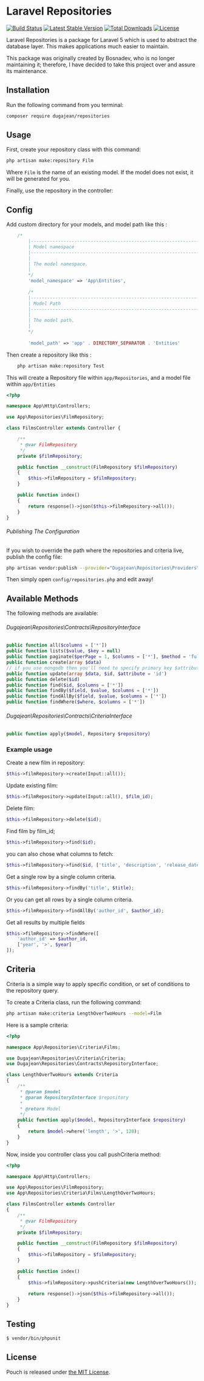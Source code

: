 # Laravel Repositories

[![Build Status](https://travis-ci.org/dugajean/laravel-repositories.svg?branch=master)](https://travis-ci.org/dugajean/repositories) 
[![Latest Stable Version](https://poser.pugx.org/dugajean/repositories/v/stable)](https://packagist.org/packages/dugajean/repositories)
[![Total Downloads](https://poser.pugx.org/dugajean/repositories/downloads)](https://packagist.org/packages/dugajean/repositories)
[![License](https://poser.pugx.org/dugajean/repositories/license)](https://packagist.org/packages/dugajean/repositories)

Laravel Repositories is a package for Laravel 5 which is used to abstract the database layer. This makes applications much easier to maintain.

This package was originally created by Bosnadev, who is no longer maintaining it; therefore, I have decided to take this project over and assure its maintenance.

## Installation

Run the following command from you terminal:

 ```bash
 composer require dugajean/repositories
 ```

## Usage

First, create your repository class with this command:

```bash
php artisan make:repository Film
```

Where `Film` is the name of an existing model. If the model does not exist, it will be generated for you.

Finally, use the repository in the controller:

## Config

Add custom directory for your models, and model path like this :

```php
    /*
        |--------------------------------------------------------------------------
        | Model namespace
        |--------------------------------------------------------------------------
        |
        | The model namespace.
        |
        */
        'model_namespace' => 'App\Entities',
    
        /*
        |--------------------------------------------------------------------------
        | Model Path
        |--------------------------------------------------------------------------
        |
        | The model path.
        |
        */
    
        'model_path' => 'app' . DIRECTORY_SEPARATOR . 'Entities'
```

Then create a repository like this : 

```php
    php artisan make:repository Test
```
This will create a Repository file within `app/Repositories`, and 
a model file within `app/Entities`


```php
<?php 

namespace App\Http\Controllers;

use App\Repositories\FilmRepository;

class FilmsController extends Controller {

    /**
     * @var FilmRepository 
     */
    private $filmRepository;

    public function __construct(FilmRepository $filmRepository) 
    {
        $this->filmRepository = $filmRepository;
    }

    public function index() 
    {
        return response()->json($this->filmRepository->all());
    }
}
```

###### Publishing The Configuration

If you wish to override the path where the repositories and criteria live, publish the config file:

```bash
php artisan vendor:publish --provider="Dugajean\Repositories\Providers\RepositoryProvider"
```

Then simply open `config/repositories.php` and edit away!

## Available Methods

The following methods are available:

###### Dugajean\Repositories\Contracts\RepositoryInterface

```php
public function all($columns = ['*'])
public function lists($value, $key = null)
public function paginate($perPage = 1, $columns = ['*'], $method = 'full');
public function create(array $data)
// if you use mongodb then you'll need to specify primary key $attribute
public function update(array $data, $id, $attribute = 'id')
public function delete($id)
public function find($id, $columns = ['*'])
public function findBy($field, $value, $columns = ['*'])
public function findAllBy($field, $value, $columns = ['*'])
public function findWhere($where, $columns = ['*'])
```

###### Dugajean\Repositories\Contracts\CriteriaInterface

```php
public function apply($model, Repository $repository)
```

### Example usage

Create a new film in repository:

```php
$this->filmRepository->create(Input::all());
```

Update existing film:

```php
$this->filmRepository->update(Input::all(), $film_id);
```

Delete film:

```php
$this->filmRepository->delete($id);
```

Find film by film_id;

```php
$this->filmRepository->find($id);
```

you can also chose what columns to fetch:

```php
$this->filmRepository->find($id, ['title', 'description', 'release_date']);
```

Get a single row by a single column criteria.

```php
$this->filmRepository->findBy('title', $title);
```

Or you can get all rows by a single column criteria.
```php
$this->filmRepository->findAllBy('author_id', $author_id);
```

Get all results by multiple fields

```php
$this->filmRepository->findWhere([
    'author_id' => $author_id,
    ['year', '>', $year]
]);
```


## Criteria

Criteria is a simple way to apply specific condition, or set of conditions to the repository query. 

To create a Criteria class, run the following command:

```bash
php artisan make:criteria LengthOverTwoHours --model=Film
```

Here is a sample criteria:

```php
<?php 

namespace App\Repositories\Criteria\Films;

use Dugajean\Repositories\Criteria\Criteria;
use Dugajean\Repositories\Contracts\RepositoryInterface;

class LengthOverTwoHours extends Criteria 
{
    /**
     * @param $model
     * @param RepositoryInterface $repository
     *                                       
     * @return Model
     */
    public function apply($model, RepositoryInterface $repository)
    {
        return $model->where('length', '>', 120);
    }
}
```

Now, inside you controller class you call pushCriteria method:

```php
<?php 

namespace App\Http\Controllers;

use App\Repositories\FilmRepository;
use App\Repositories\Criteria\Films\LengthOverTwoHours;

class FilmsController extends Controller 
{
    /**
     * @var FilmRepository
     */
    private $filmRepository;

    public function __construct(FilmRepository $filmRepository) 
    {
        $this->filmRepository = $filmRepository;
    }

    public function index() 
    {
        $this->filmRepository->pushCriteria(new LengthOverTwoHours());
        
        return response()->json($this->filmRepository->all());
    }
}
```

## Testing

```bash
$ vendor/bin/phpunit
```

## License

Pouch is released under [the MIT License](LICENSE).
